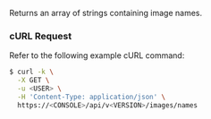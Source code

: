 Returns an array of strings containing image names.

### cURL Request

Refer to the following example cURL command:

```bash
$ curl -k \
  -X GET \
  -u <USER> \
  -H 'Content-Type: application/json' \
  https://<CONSOLE>/api/v<VERSION>/images/names
```
